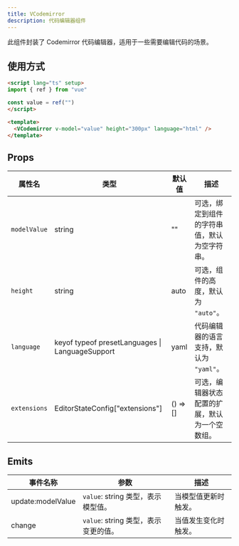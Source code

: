 ```yaml
---
title: VCodemirror
description: 代码编辑器组件
---
```


此组件封装了 Codemirror 代码编辑器，适用于一些需要编辑代码的场景。

## 使用方式

```html
<script lang="ts" setup>
import { ref } from "vue"

const value = ref("")
</script>

<template>
  <VCodemirror v-model="value" height="300px" language="html" />
</template>
```

## Props

| 属性名       | 类型                                            | 默认值   | 描述                                        |
|--------------|-------------------------------------------------|----------|-------------------------------------------|
| `modelValue` | string                                          | ""       | 可选，绑定到组件的字符串值，默认为空字符串。   |
| `height`     | string                                          | auto     | 可选，组件的高度，默认为 `"auto"`。            |
| `language`   | keyof typeof presetLanguages \| LanguageSupport | yaml     | 代码编辑器的语言支持，默认为 `"yaml"`。       |
| `extensions` | EditorStateConfig["extensions"]                 | () => [] | 可选，编辑器状态配置的扩展，默认为一个空数组。 |

## Emits

| 事件名称          | 参数                               | 描述                |
|-------------------|----------------------------------|-------------------|
| update:modelValue | `value`: string 类型，表示模型值。   | 当模型值更新时触发。 |
| change            | `value`: string 类型，表示变更的值。 | 当值发生变化时触发。 |
